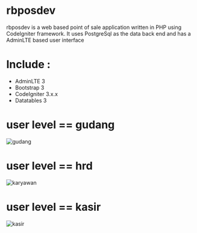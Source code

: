# rbposdev
 rbposdev is a web based point of sale application written in PHP using CodeIgniter framework. It uses PostgreSql as the data back end and has a AdminLTE based user interface
 
# Include :
   - AdminLTE 3
   - Bootstrap 3
   - CodeIgniter 3.x.x
   - Datatables 3
 
# user level == gudang

![gudang](https://user-images.githubusercontent.com/33270746/69934608-07512680-1505-11ea-9cce-17d99b590c7e.png)

# user level == hrd

![karyawan](https://user-images.githubusercontent.com/33270746/69934609-07512680-1505-11ea-968d-a061e336d1d2.png)

# user level == kasir

![kasir](https://user-images.githubusercontent.com/33270746/69934610-07e9bd00-1505-11ea-8a01-69fa2b97e8a0.png)
